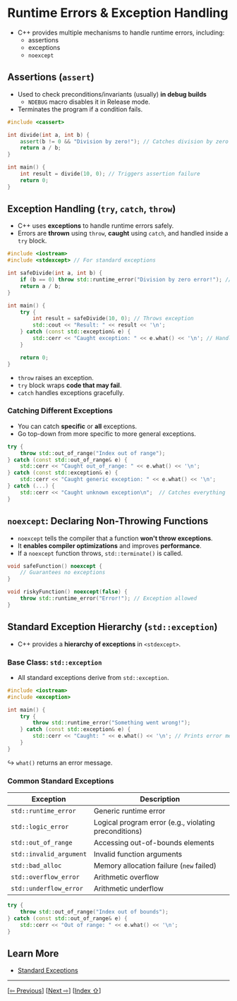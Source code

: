 <a name="1_23_exceptions-1"></a>
# Runtime Errors & Exception Handling   

- C++ provides multiple mechanisms to handle runtime errors, including:
    - assertions
    - exceptions
    - `noexcept`


<a name="1_23_exceptions-1-1"></a>
##  Assertions (`assert`)  

- Used to check preconditions/invariants (usually) **in debug builds**
    - `NDEBUG` macro disables it in Release mode.  
- Terminates the program if a condition fails.  

```cpp
#include <cassert>

int divide(int a, int b) {
    assert(b != 0 && "Division by zero!"); // Catches division by zero in debug mode
    return a / b;
}

int main() {
    int result = divide(10, 0); // Triggers assertion failure
    return 0;
}
```


<a name="1_23_exceptions-1-2"></a>
## Exception Handling (`try`, `catch`, `throw`)  

- C++ uses **exceptions** to handle runtime errors safely.  
- Errors are **thrown** using `throw`, **caught** using `catch`, and handled inside a `try` block.  

```cpp
#include <iostream>
#include <stdexcept> // For standard exceptions

int safeDivide(int a, int b) {
    if (b == 0) throw std::runtime_error("Division by zero error!"); // Throws an exception
    return a / b;
}

int main() {
    try {
        int result = safeDivide(10, 0); // Throws exception
        std::cout << "Result: " << result << '\n';
    } catch (const std::exception& e) {
        std::cerr << "Caught exception: " << e.what() << '\n'; // Handles error
    }

    return 0;
}
```

- `throw` raises an exception.  
- `try` block wraps **code that may fail**.  
- `catch` handles exceptions gracefully.  


<a name="1_23_exceptions-1-2-1"></a>
### Catching Different Exceptions

- You can catch **specific** or **all** exceptions.
- Go top-down from more specific to more general exceptions.

```cpp
try {
    throw std::out_of_range("Index out of range");
} catch (const std::out_of_range& e) {  
    std::cerr << "Caught out_of_range: " << e.what() << '\n';
} catch (const std::exception& e) {  
    std::cerr << "Caught generic exception: " << e.what() << '\n';
} catch (...) {  
    std::cerr << "Caught unknown exception\n";  // Catches everything
}
```


<a name="1_23_exceptions-1-3"></a>
## `noexcept`: Declaring Non-Throwing Functions

- `noexcept` tells the compiler that a function **won't throw exceptions**.  
- It **enables compiler optimizations** and improves **performance**.
- If a `noexcept` function throws, `std::terminate()` is called.

```cpp
void safeFunction() noexcept {
    // Guarantees no exceptions
}

void riskyFunction() noexcept(false) {
    throw std::runtime_error("Error!"); // Exception allowed
}
```

<a name="1_23_exceptions-1-4"></a>
## Standard Exception Hierarchy (`std::exception`)

- C++ provides a **hierarchy of exceptions** in `<stdexcept>`.

<a name="1_23_exceptions-1-4-1"></a>
### Base Class: `std::exception`

- All standard exceptions derive from `std::exception`.

```cpp
#include <iostream>
#include <exception>

int main() {
    try {
        throw std::runtime_error("Something went wrong!");
    } catch (const std::exception& e) {
        std::cerr << "Caught: " << e.what() << '\n'; // Prints error message
    }
}
```
↪ `what()` returns an error message.  

<a name="1_23_exceptions-1-4-2"></a>
### Common Standard Exceptions

| Exception            | Description |
|----------------------|-------------|
| `std::runtime_error` | Generic runtime error |
| `std::logic_error`   | Logical program error (e.g., violating preconditions) |
| `std::out_of_range`  | Accessing out-of-bounds elements |
| `std::invalid_argument` | Invalid function arguments |
| `std::bad_alloc`     | Memory allocation failure (`new` failed) |
| `std::overflow_error` | Arithmetic overflow |
| `std::underflow_error` | Arithmetic underflow |

```cpp
try {
    throw std::out_of_range("Index out of bounds");
} catch (const std::out_of_range& e) {
    std::cerr << "Out of range: " << e.what() << '\n';
}
```

<a name="1_23_exceptions-1-5"></a>
## Learn More

- [Standard Exceptions](https://en.cppreference.com/w/cpp/header/exception)

---
[[⇦ Previous](1_22_static_errors_idx.md)]		[[Next  ⇨](1_24_error_as_values_idx.md)]		[[Index ⇧](index.md#1_23_exceptions_idx.md)]
